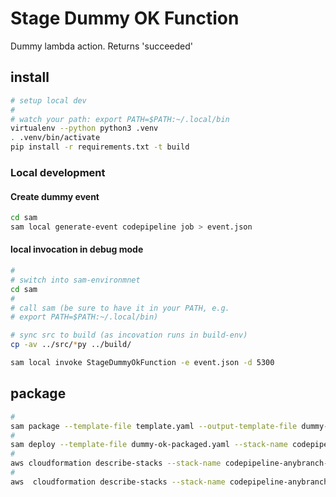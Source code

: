 # Stage Dummy OK Function

Dummy lambda action. Returns 'succeeded'

## install
```bash
# setup local dev
#
# watch your path: export PATH=$PATH:~/.local/bin
virtualenv --python python3 .venv
. .venv/bin/activate
pip install -r requirements.txt -t build
```

### Local development

#### Create dummy event
```bash
cd sam
sam local generate-event codepipeline job > event.json
```

#### local invocation in debug mode
```bash
#
# switch into sam-environmnet
cd sam
#
# call sam (be sure to have it in your PATH, e.g. 
# export PATH=$PATH:~/.local/bin)

# sync src to build (as incovation runs in build-env)
cp -av ../src/*py ../build/

sam local invoke StageDummyOkFunction -e event.json -d 5300
```

## package

```bash
#
sam package --template-file template.yaml --output-template-file dummy-ok-packaged.yaml --s3-bucket 297193019640-pipeline
#
sam deploy --template-file dummy-ok-packaged.yaml --stack-name codepipeline-anybranch-anystage-anyaction-dummyok --capabilities CAPABILITY_IAM
#
aws cloudformation describe-stacks --stack-name codepipeline-anybranch-anystage-anyaction-dummyok --query 'Stacks[].Outputs'
#
aws  cloudformation describe-stacks --stack-name codepipeline-anybranch-anystage-anyaction-dummyok 
```

